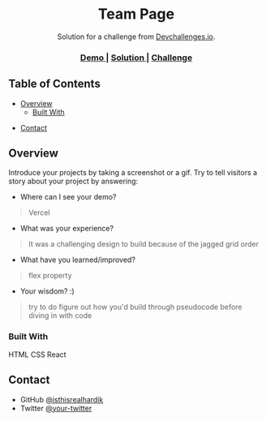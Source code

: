 <!-- Please update value in the {}  -->

<h1 align="center">Team Page</h1>

<div align="center">
   Solution for a challenge from  <a href="https://devchallenges.io/solutions/o9Rn5aq9d3lp9s3JW8gk" target="_blank">Devchallenges.io</a>.
</div>

<div align="center">
  <h3>
    <a href="https://team-page-gamma.vercel.app/">
      Demo
    </a>
    <span> | </span>
    <a href="https://github.com/isthisrealhardik/team-page">
      Solution
    </a>
    <span> | </span>
    <a href="https://devchallenges.io/challenges/hhmesazsqgKXrTkYkt0U">
      Challenge
    </a>
  </h3>
</div>

<!-- TABLE OF CONTENTS -->

## Table of Contents

- [Overview](#overview)
  - [Built With](#built-with)
<!-- - [Features](#features) -->
- [Contact](#contact)
<!-- - [Acknowledgements](#acknowledgements) -->

<!-- OVERVIEW -->

## Overview

<!-- ![screenshot](https://user-images.githubusercontent.com/16707738/92399059-5716eb00-f132-11ea-8b14-bcacdc8ec97b.png) -->

Introduce your projects by taking a screenshot or a gif. Try to tell visitors a story about your project by answering:

- Where can I see your demo?
> Vercel
- What was your experience?
> It was a challenging design to build because of the jagged grid order
- What have you learned/improved?
> flex property
- Your wisdom? :)
> try to do figure out how you'd build through pseudocode before diving in with code

### Built With

<!-- This section should list any major frameworks that you built your project using. Here are a few examples.-->

HTML
CSS 
React

<!-- ## Features -->

<!-- List the features of your application or follow the template. Don't share the figma file here :) -->

<!-- This application/site was created as a submission to a [DevChallenges](https://devchallenges.io/challenges) challenge. The [challenge](https://devchallenges.io/challenges/hhmesazsqgKXrTkYkt0U) was to build an application to complete the given user stories.


## Acknowledgements

<!-- This section should list any articles or add-ons/plugins that helps you to complete the project. This is optional but it will help you in the future. For exmpale -->
<!-- 
- [Steps to replicate a design with only HTML and CSS](https://devchallenges-blogs.web.app/how-to-replicate-design/)
- [Node.js](https://nodejs.org/)
- [Marked - a markdown parser](https://github.com/chjj/marked) --> 

## Contact

- GitHub [@isthisrealhardik](https://{github.com/isthisrealhardik})
- Twitter [@your-twitter](https://{twitter.com/mugmypotrait})
